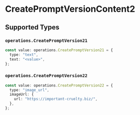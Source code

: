 # CreatePromptVersionContent2


## Supported Types

### `operations.CreatePromptVersion21`

```typescript
const value: operations.CreatePromptVersion21 = {
  type: "text",
  text: "<value>",
};
```

### `operations.CreatePromptVersion22`

```typescript
const value: operations.CreatePromptVersion22 = {
  type: "image_url",
  imageUrl: {
    url: "https://important-cruelty.biz/",
  },
};
```

